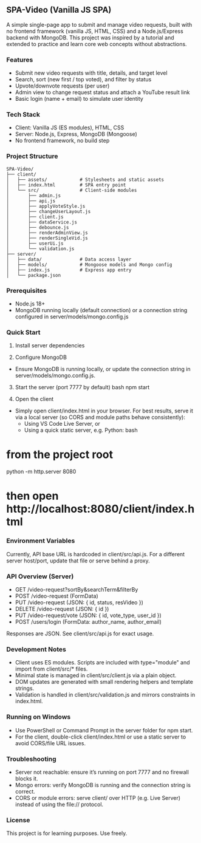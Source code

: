 ## SPA-Video (Vanilla JS SPA)

A simple single-page app to submit and manage video requests, built with no frontend framework (vanilla JS, HTML, CSS) and a Node.js/Express backend with MongoDB. This project was inspired by a tutorial and extended to practice and learn core web concepts without abstractions.

### Features
- Submit new video requests with title, details, and target level
- Search, sort (new first / top voted), and filter by status
- Upvote/downvote requests (per user)
- Admin view to change request status and attach a YouTube result link
- Basic login (name + email) to simulate user identity

### Tech Stack
- Client: Vanilla JS (ES modules), HTML, CSS
- Server: Node.js, Express, MongoDB (Mongoose)
- No frontend framework, no build step

### Project Structure

```
SPA-Video/
├── client/
│   ├── assets/            # Stylesheets and static assets
│   ├── index.html         # SPA entry point
│   └── src/               # Client-side modules
│       ├── admin.js
│       ├── api.js
│       ├── applyVoteStyle.js
│       ├── changeUserLayout.js
│       ├── client.js
│       ├── dataService.js
│       ├── debounce.js
│       ├── renderAdminView.js
│       ├── renderSingleVid.js
│       ├── userUi.js
│       └── validation.js
├── server/
│   ├── data/              # Data access layer
│   ├── models/            # Mongoose models and Mongo config
│   ├── index.js           # Express app entry
│   └── package.json
```


### Prerequisites
- Node.js 18+
- MongoDB running locally (default connection) or a connection string configured in server/models/mongo.config.js

### Quick Start
1) Install server dependencies

2) Configure MongoDB
- Ensure MongoDB is running locally, or update the connection string in server/models/mongo.config.js.

3) Start the server (port 7777 by default)
bash
npm start


4) Open the client
- Simply open client/index.html in your browser. For best results, serve it via a local server (so CORS and module paths behave consistently):
  - Using VS Code Live Server, or
  - Using a quick static server, e.g. Python:
bash

# from the project root
python -m http.server 8080
# then open http://localhost:8080/client/index.html

### Environment Variables
Currently, API base URL is hardcoded in client/src/api.js. For a different server host/port, update that file or serve behind a proxy.

### API Overview (Server)
- GET    /video-request?sortBy&searchTerm&filterBy
- POST   /video-request (FormData)
- PUT    /video-request (JSON: { id, status, resVideo })
- DELETE /video-request (JSON: { id })
- PUT    /video-request/vote (JSON: { id, vote_type, user_id })
- POST   /users/login (FormData: author_name, author_email)

Responses are JSON. See client/src/api.js for exact usage.

### Development Notes
- Client uses ES modules. Scripts are included with type="module" and import from client/src/* files.
- Minimal state is managed in client/src/client.js via a plain object.
- DOM updates are generated with small rendering helpers and template strings.
- Validation is handled in client/src/validation.js and mirrors constraints in index.html.

### Running on Windows
- Use PowerShell or Command Prompt in the server folder for npm start.
- For the client, double-click client/index.html or use a static server to avoid CORS/file URL issues.

### Troubleshooting
- Server not reachable: ensure it’s running on port 7777 and no firewall blocks it.
- Mongo errors: verify MongoDB is running and the connection string is correct.
- CORS or module errors: serve client/ over HTTP (e.g. Live Server) instead of using the file:// protocol.

### License
This project is for learning purposes. Use freely.
